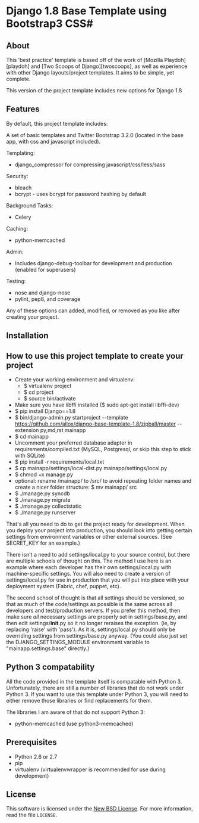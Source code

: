 
# Django 1.8 Base Template using Bootstrap3 CSS#

## About ##

This 'best practice' template is based off of the work of [Mozilla Playdoh][playdoh] and
[Two Scoops of Django][twoscoops], as well as experience with other Django
layouts/project templates. It aims to be simple, yet complete.

This version of the project template includes new options for Django 1.8



## Features ##

By default, this project template includes:

A set of basic templates and Twitter Bootstrap 3.2.0 (located in the
base app, with css and javascript included).

Templating:

- django_compressor for compressing javascript/css/less/sass

Security:

- bleach
- bcrypt - uses bcrypt for password hashing by default

Background Tasks:

- Celery

Caching:

- python-memcached

Admin:

- Includes django-debug-toolbar for development and production (enabled for superusers)

Testing:

- nose and django-nose
- pylint, pep8, and coverage

Any of these options can added, modified, or removed as you like after creating your project.

## Installation ##
## How to use this project template to create your project ##

- Create your working environment and virtualenv:
   - $ virtualenv project
   - $ cd project
   - $ source bin/activate
- Make sure you have libffi installed ($ sudo apt-get install libffi-dev)
- $ pip install Django==1.8
- $ bin/django-admin.py startproject --template https://github.com/allox/django-base-template-1.8/zipball/master --extension py,md,rst mainapp
- $ cd mainapp
- Uncomment your preferred database adapter in requirements/compiled.txt (MySQL, Postgresql, or skip this step to stick with SQLite)
- $ pip install -r requirements/local.txt
- $ cp mainapp/settings/local-dist.py mainapp/settings/local.py
- $ chmod +x manage.py
- optional: rename /mainapp/ to /src/ to avoid repeating folder names and create a nicer folder structure:
  $ mv mainapp/ src
- $ ./manage.py syncdb
- $ ./manage.py migrate
- $ ./manage.py collectstatic
- $ ./manage.py runserver


That's all you need to do to get the project ready for development. When you deploy your project into production, you should look into getting certain settings from environment variables or other external sources. (See SECRET_KEY for an example.)

There isn't a need to add settings/local.py to your source control, but there are multiple schools of thought on this. The method I use here is an example where each developer has their own settings/local.py with machine-specific settings. You will also need to create a version of settings/local.py for use in production that you will put into place with your deployment system (Fabric, chef, puppet, etc).

The second school of thought is that all settings should be versioned, so that as much of the code/settings as possible is the same across all developers and test/production servers. If you prefer this method, then make sure *all* necessary settings are properly set in settings/base.py, and then edit settings/__init__.py so it no longer reraises the exception. (ie, by replacing 'raise' with 'pass'). As it is, settings/local.py should only be overriding settings from settings/base.py anyway. (You could also just set the DJANGO_SETTINGS_MODULE environment variable to "mainapp.settings.base" directly.)

## Python 3 compatability ##

All the code provided in the template itself is compatable with Python 3. Unfortunately, there are still a number of libraries that do not work under Python 3. If you want to use this template under Python 3, you will need to either remove those libraries or find replacements for them.

The libraries I am aware of that do not support Python 3:

* python-memcached (use python3-memcached)



## Prerequisites ##

- Python 2.6 or 2.7
- pip
- virtualenv (virtualenvwrapper is recommended for use during development)



License
-------
This software is licensed under the [New BSD License][BSD]. For more
information, read the file ``LICENSE``.

[BSD]: http://opensource.org/licenses/BSD-3-Clause
